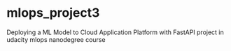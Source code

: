 # mlops_project3
Deploying a ML Model to Cloud Application Platform with FastAPI project in udacity mlops nanodegree course
